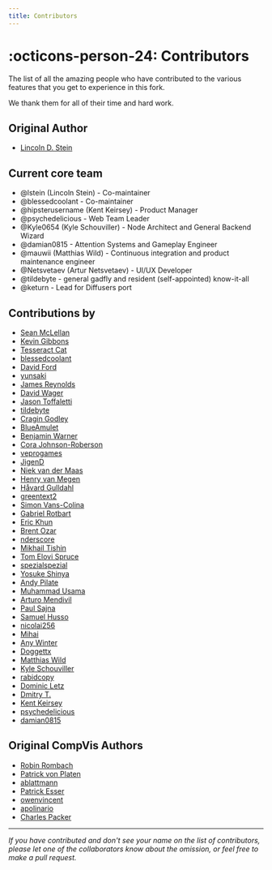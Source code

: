 ```yaml
---
title: Contributors
---
```


# :octicons-person-24: Contributors

The list of all the amazing people who have contributed to the various features that you get to
experience in this fork.

We thank them for all of their time and hard work.

## **Original Author**

- [Lincoln D. Stein](mailto:lincoln.stein@gmail.com)

## **Current core team**

* @lstein (Lincoln Stein) - Co-maintainer
* @blessedcoolant - Co-maintainer
* @hipsterusername (Kent Keirsey) - Product Manager
* @psychedelicious - Web Team Leader
* @Kyle0654 (Kyle Schouviller) - Node Architect and General Backend Wizard
* @damian0815 - Attention Systems and Gameplay Engineer
* @mauwii (Matthias Wild) - Continuous integration and product maintenance engineer
* @Netsvetaev (Artur Netsvetaev) - UI/UX Developer
* @tildebyte - general gadfly and resident (self-appointed) know-it-all
* @keturn - Lead for Diffusers port

## **Contributions by**

- [Sean McLellan](https://github.com/Oceanswave)
- [Kevin Gibbons](https://github.com/bakkot)
- [Tesseract Cat](https://github.com/TesseractCat)
- [blessedcoolant](https://github.com/blessedcoolant)
- [David Ford](https://github.com/david-ford)
- [yunsaki](https://github.com/yunsaki)
- [James Reynolds](https://github.com/magnusviri)
- [David Wager](https://github.com/maddavid123)
- [Jason Toffaletti](https://github.com/toffaletti)
- [tildebyte](https://github.com/tildebyte)
- [Cragin Godley](https://github.com/cgodley)
- [BlueAmulet](https://github.com/BlueAmulet)
- [Benjamin Warner](https://github.com/warner-benjamin)
- [Cora Johnson-Roberson](https://github.com/corajr)
- [veprogames](https://github.com/veprogames)
- [JigenD](https://github.com/JigenD)
- [Niek van der Maas](https://github.com/Niek)
- [Henry van Megen](https://github.com/hvanmegen)
- [Håvard Gulldahl](https://github.com/havardgulldahl)
- [greentext2](https://github.com/greentext2)
- [Simon Vans-Colina](https://github.com/simonvc)
- [Gabriel Rotbart](https://github.com/gabrielrotbart)
- [Eric Khun](https://github.com/erickhun)
- [Brent Ozar](https://github.com/BrentOzar)
- [nderscore](https://github.com/nderscore)
- [Mikhail Tishin](https://github.com/tishin)
- [Tom Elovi Spruce](https://github.com/ilovecomputers)
- [spezialspezial](https://github.com/spezialspezial)
- [Yosuke Shinya](https://github.com/shinya7y)
- [Andy Pilate](https://github.com/Cubox)
- [Muhammad Usama](https://github.com/SMUsamaShah)
- [Arturo Mendivil](https://github.com/artmen1516)
- [Paul Sajna](https://github.com/sajattack)
- [Samuel Husso](https://github.com/shusso)
- [nicolai256](https://github.com/nicolai256)
- [Mihai](https://github.com/mh-dm)
- [Any Winter](https://github.com/any-winter-4079)
- [Doggettx](https://github.com/doggettx)
- [Matthias Wild](https://github.com/mauwii)
- [Kyle Schouviller](https://github.com/kyle0654)
- [rabidcopy](https://github.com/rabidcopy)
- [Dominic Letz](https://github.com/dominicletz)
- [Dmitry T.](https://github.com/ArDiouscuros)
- [Kent Keirsey](https://github.com/hipsterusername)
- [psychedelicious](https://github.com/psychedelicious)
- [damian0815](https://github.com/damian0815)

## **Original CompVis Authors**

- [Robin Rombach](https://github.com/rromb)
- [Patrick von Platen](https://github.com/patrickvonplaten)
- [ablattmann](https://github.com/ablattmann)
- [Patrick Esser](https://github.com/pesser)
- [owenvincent](https://github.com/owenvincent)
- [apolinario](https://github.com/apolinario)
- [Charles Packer](https://github.com/cpacker)

---

_If you have contributed and don't see your name on the list of contributors, please let one of the
collaborators know about the omission, or feel free to make a pull request._
